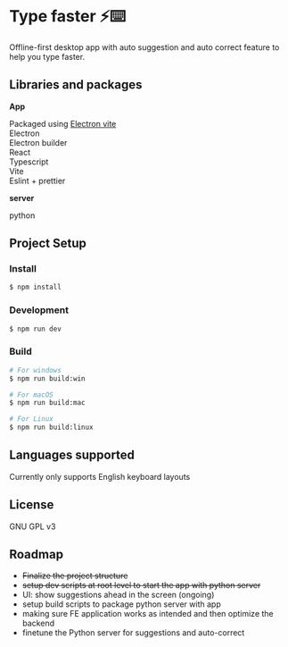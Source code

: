 # Type faster ⚡⌨️

Offline-first desktop app with auto suggestion and auto correct feature to help you type faster.

## Libraries and packages

**App**

Packaged using [Electron vite](https://github.com/alex8088/electron-vite) \
Electron\
Electron builder\
React\
Typescript\
Vite\
Eslint + prettier

**server**

python

## Project Setup

### Install

```bash
$ npm install
```

### Development

```bash
$ npm run dev
```

### Build

```bash
# For windows
$ npm run build:win

# For macOS
$ npm run build:mac

# For Linux
$ npm run build:linux
```

## Languages supported

Currently only supports English keyboard layouts

## License

GNU GPL v3

## Roadmap

- ~~Finalize the project structure~~
- ~~setup dev scripts at root level to start the app with python server~~
- UI: show suggestions ahead in the screen (ongoing)
- setup build scripts to package python server with app
- making sure FE application works as intended and then optimize the backend
- finetune the Python server for suggestions and auto-correct
